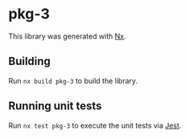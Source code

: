 # pkg-3

This library was generated with [Nx](https://nx.dev).

## Building

Run `nx build pkg-3` to build the library.

## Running unit tests

Run `nx test pkg-3` to execute the unit tests via [Jest](https://jestjs.io).
